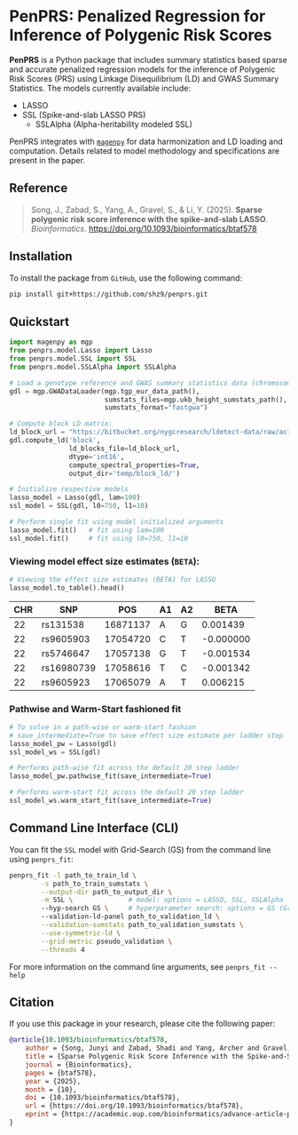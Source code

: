 # PenPRS: Penalized Regression for Inference of Polygenic Risk Scores

**PenPRS** is a Python package that includes summary statistics based sparse and accurate penalized regression models for the inference of Polygenic Risk Scores (PRS) using Linkage Disequilibrium (LD) and GWAS Summary Statistics. The models currently available include:
* LASSO
* SSL (Spike-and-slab LASSO PRS) 
    * SSLAlpha (Alpha-heritability modeled SSL)

PenPRS integrates with [`magenpy`](https://github.com/shz9/magenpy) for data harmonization and LD loading and computation. Details related to model methodology and specifications are present in the paper.
## Reference 

>Song, J., Zabad, S., Yang, A., Gravel, S., & Li, Y. (2025). **Sparse polygenic risk score inference with the spike-and-slab LASSO**. *Bioinformatics*. https://doi.org/10.1093/bioinformatics/btaf578

## Installation 

To install the package from `GitHub`, use the following command:

```bash
pip install git+https://github.com/shz9/penprs.git
```

## Quickstart

```python
import magenpy as mgp
from penprs.model.Lasso import Lasso
from penprs.model.SSL import SSL
from penprs.model.SSLAlpha import SSLAlpha

# Load a genotype reference and GWAS summary statistics data (chromosome 22)
gdl = mgp.GWADataLoader(mgp.tgp_eur_data_path(),
                        sumstats_files=mgp.ukb_height_sumstats_path(),
                        sumstats_format="fastgwa")

# Compute block LD matrix:
ld_block_url = "https://bitbucket.org/nygcresearch/ldetect-data/raw/ac125e47bf7ff3e90be31f278a7b6a61daaba0dc/EUR/fourier_ls-all.bed"
gdl.compute_ld('block',
               ld_blocks_file=ld_block_url,
               dtype='int16',
               compute_spectral_properties=True,
               output_dir='temp/block_ld/')

# Initialize respective models
lasso_model = Lasso(gdl, lam=100)
ssl_model = SSL(gdl, l0=750, l1=10)

# Perform single fit using model initialized arguments
lasso_model.fit()   # fit using lam=100
ssl_model.fit()     # fit using l0=750, l1=10
```

### Viewing model effect size estimates (`BETA`):
```python
# Viewing the effect size estimates (BETA) for LASSO
lasso_model.to_table().head()
```
| CHR | SNP        | POS      | A1 | A2 |   BETA   |
|-----|------------|----------|----|----|----------|
| 22  | rs131538   | 16871137 | A  | G  |  0.001439|
| 22  | rs9605903  | 17054720 | C  | T  | -0.000000|
| 22  | rs5746647  | 17057138 | G  | T  | -0.001534|
| 22  | rs16980739 | 17058616 | T  | C  | -0.001342|
| 22  | rs9605923  | 17065079 | A  | T  |  0.006215|

### Pathwise and Warm-Start fashioned fit
```python
# To solve in a path-wise or warm-start fashion
# save_intermediate=True to save effect size estimate per ladder step
lasso_model_pw = Lasso(gdl)
ssl_model_ws = SSL(gdl)

# Performs path-wise fit across the default 20 step ladder
lasso_model_pw.pathwise_fit(save_intermediate=True) 

# Performs warm-start fit across the default 20 step ladder
ssl_model_ws.warm_start_fit(save_intermediate=True)  
```
## Command Line Interface (CLI)

You can fit the `SSL` model with Grid-Search (GS) from the command line using `penprs_fit`:

```bash
penprs_fit -l path_to_train_ld \
		-s path_to_train_sumstats \
		--output-dir path_to_output_dir \
		-m SSL \              # model: options = LASSO, SSL, SSLAlpha
		--hyp-search GS \     # hyperparameter search: options = GS (Grid Search), WS (Warm Start)
		--validation-ld-panel path_to_validation_ld \
		--validation-sumstats path_to_validation_sumstats \
		--use-symmetric-ld \
		--grid-metric pseudo_validation \
		--threads 4
```

For more information on the command line arguments, see `penprs_fit --help`

## Citation

If you use this package in your research, please cite the following paper:

```bibtex
@article{10.1093/bioinformatics/btaf578,
    author = {Song, Junyi and Zabad, Shadi and Yang, Archer and Gravel, Simon and Li, Yue},
    title = {Sparse Polygenic Risk Score Inference with the Spike-and-Slab LASSO},
    journal = {Bioinformatics},
    pages = {btaf578},
    year = {2025},
    month = {10},
    doi = {10.1093/bioinformatics/btaf578},
    url = {https://doi.org/10.1093/bioinformatics/btaf578},
    eprint = {https://academic.oup.com/bioinformatics/advance-article-pdf/doi/10.1093/bioinformatics/btaf578/64738987/btaf578.pdf},
}
```
